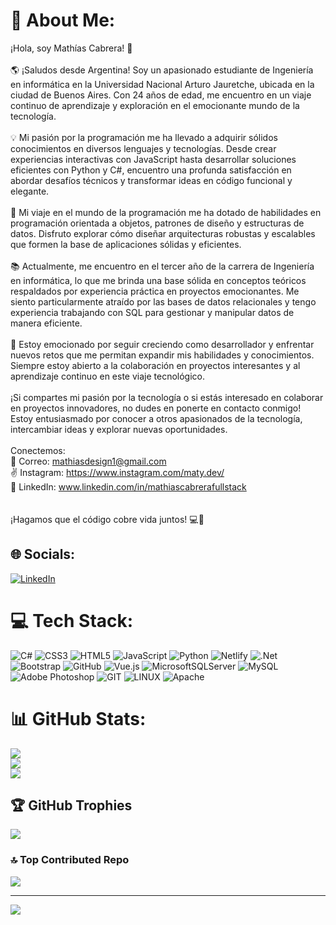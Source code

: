 # 💫 About Me:
¡Hola, soy Mathías Cabrera! 👋<br><br>🌎 ¡Saludos desde Argentina! Soy un apasionado estudiante de Ingeniería en informática en la Universidad Nacional Arturo Jauretche, ubicada en la ciudad de Buenos Aires. Con 24 años de edad, me encuentro en un viaje continuo de aprendizaje y exploración en el emocionante mundo de la tecnología.<br><br>💡 Mi pasión por la programación me ha llevado a adquirir sólidos conocimientos en diversos lenguajes y tecnologías. Desde crear experiencias interactivas con JavaScript hasta desarrollar soluciones eficientes con Python y C#, encuentro una profunda satisfacción en abordar desafíos técnicos y transformar ideas en código funcional y elegante.<br><br>🔗 Mi viaje en el mundo de la programación me ha dotado de habilidades en programación orientada a objetos, patrones de diseño y estructuras de datos. Disfruto explorar cómo diseñar arquitecturas robustas y escalables que formen la base de aplicaciones sólidas y eficientes.<br><br>📚 Actualmente, me encuentro en el tercer año de la carrera de Ingeniería en informática, lo que me brinda una base sólida en conceptos teóricos respaldados por experiencia práctica en proyectos emocionantes. Me siento particularmente atraído por las bases de datos relacionales y tengo experiencia trabajando con SQL para gestionar y manipular datos de manera eficiente.<br><br>🚀 Estoy emocionado por seguir creciendo como desarrollador y enfrentar nuevos retos que me permitan expandir mis habilidades y conocimientos. Siempre estoy abierto a la colaboración en proyectos interesantes y al aprendizaje continuo en este viaje tecnológico.<br><br>¡Si compartes mi pasión por la tecnología o si estás interesado en colaborar en proyectos innovadores, no dudes en ponerte en contacto conmigo! Estoy entusiasmado por conocer a otros apasionados de la tecnología, intercambiar ideas y explorar nuevas oportunidades.<br><br>Conectemos:<br>📧 Correo: mathiasdesign1@gmail.com<br>✌ Instagram: https://www.instagram.com/maty.dev/<br>🔗 LinkedIn: www.linkedin.com/in/mathiascabrerafullstack<br><br><br>¡Hagamos que el código cobre vida juntos! 💻🌟


## 🌐 Socials:
[![LinkedIn](https://img.shields.io/badge/LinkedIn-%230077B5.svg?logo=linkedin&logoColor=white)](https://linkedin.com/in/mathiascabrerafullstack) 

# 💻 Tech Stack:
![C#](https://img.shields.io/badge/c%23-%23239120.svg?style=for-the-badge&logo=c-sharp&logoColor=white) ![CSS3](https://img.shields.io/badge/css3-%231572B6.svg?style=for-the-badge&logo=css3&logoColor=white) ![HTML5](https://img.shields.io/badge/html5-%23E34F26.svg?style=for-the-badge&logo=html5&logoColor=white) ![JavaScript](https://img.shields.io/badge/javascript-%23323330.svg?style=for-the-badge&logo=javascript&logoColor=%23F7DF1E) ![Python](https://img.shields.io/badge/python-3670A0?style=for-the-badge&logo=python&logoColor=ffdd54) ![Netlify](https://img.shields.io/badge/netlify-%23000000.svg?style=for-the-badge&logo=netlify&logoColor=#00C7B7) ![.Net](https://img.shields.io/badge/.NET-5C2D91?style=for-the-badge&logo=.net&logoColor=white) ![Bootstrap](https://img.shields.io/badge/bootstrap-%23563D7C.svg?style=for-the-badge&logo=bootstrap&logoColor=white) ![GitHub](https://img.shields.io/badge/GitHub-%23121011.svg?style=for-the-badge&logo=github&logoColor=white) ![Vue.js](https://img.shields.io/badge/vuejs-%2335495e.svg?style=for-the-badge&logo=vuedotjs&logoColor=%234FC08D) ![MicrosoftSQLServer](https://img.shields.io/badge/Microsoft%20SQL%20Sever-CC2927?style=for-the-badge&logo=microsoft%20sql%20server&logoColor=white) ![MySQL](https://img.shields.io/badge/mysql-%2300f.svg?style=for-the-badge&logo=mysql&logoColor=white) ![Adobe Photoshop](https://img.shields.io/badge/adobephotoshop-%2331A8FF.svg?style=for-the-badge&logo=adobephotoshop&logoColor=white) ![GIT](https://img.shields.io/badge/Git-fc6d26?style=for-the-badge&logo=git&logoColor=white) ![LINUX](https://img.shields.io/badge/Linux-FCC624?style=for-the-badge&logo=linux&logoColor=black) ![Apache](https://img.shields.io/badge/apache-%23D42029.svg?style=for-the-badge&logo=apache&logoColor=white)
# 📊 GitHub Stats:
![](https://github-readme-stats.vercel.app/api?username=mathiascabrera&theme=highcontrast&hide_border=false&include_all_commits=false&count_private=false)<br/>
![](https://github-readme-streak-stats.herokuapp.com/?user=mathiascabrera&theme=highcontrast&hide_border=false)<br/>
![](https://github-readme-stats.vercel.app/api/top-langs/?username=mathiascabrera&theme=highcontrast&hide_border=false&include_all_commits=false&count_private=false&layout=compact)

## 🏆 GitHub Trophies
![](https://github-profile-trophy.vercel.app/?username=mathiascabrera&theme=darkhub&no-frame=false&no-bg=true&margin-w=4)

### 🔝 Top Contributed Repo
![](https://github-contributor-stats.vercel.app/api?username=mathiascabrera&limit=5&theme=dark&combine_all_yearly_contributions=true)

---
[![](https://visitcount.itsvg.in/api?id=mathiascabrera&icon=5&color=12)](https://visitcount.itsvg.in)

<!-- Proudly created with GPRM ( https://gprm.itsvg.in ) -->

<!-- Proudly created with GPRM ( https://gprm.itsvg.in ) -->
